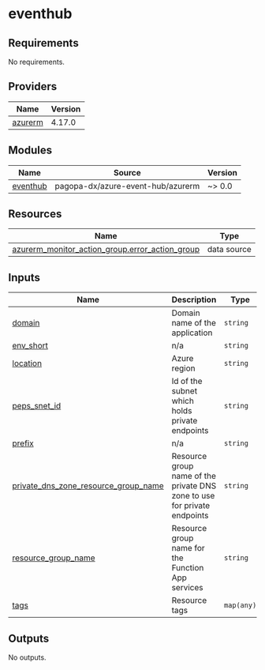 # eventhub

<!-- BEGIN_TF_DOCS -->
## Requirements

No requirements.

## Providers

| Name | Version |
|------|---------|
| <a name="provider_azurerm"></a> [azurerm](#provider\_azurerm) | 4.17.0 |

## Modules

| Name | Source | Version |
|------|--------|---------|
| <a name="module_eventhub"></a> [eventhub](#module\_eventhub) | pagopa-dx/azure-event-hub/azurerm | ~> 0.0 |

## Resources

| Name | Type |
|------|------|
| [azurerm_monitor_action_group.error_action_group](https://registry.terraform.io/providers/hashicorp/azurerm/latest/docs/data-sources/monitor_action_group) | data source |

## Inputs

| Name | Description | Type | Default | Required |
|------|-------------|------|---------|:--------:|
| <a name="input_domain"></a> [domain](#input\_domain) | Domain name of the application | `string` | n/a | yes |
| <a name="input_env_short"></a> [env\_short](#input\_env\_short) | n/a | `string` | n/a | yes |
| <a name="input_location"></a> [location](#input\_location) | Azure region | `string` | n/a | yes |
| <a name="input_peps_snet_id"></a> [peps\_snet\_id](#input\_peps\_snet\_id) | Id of the subnet which holds private endpoints | `string` | n/a | yes |
| <a name="input_prefix"></a> [prefix](#input\_prefix) | n/a | `string` | `"io"` | no |
| <a name="input_private_dns_zone_resource_group_name"></a> [private\_dns\_zone\_resource\_group\_name](#input\_private\_dns\_zone\_resource\_group\_name) | Resource group name of the private DNS zone to use for private endpoints | `string` | n/a | yes |
| <a name="input_resource_group_name"></a> [resource\_group\_name](#input\_resource\_group\_name) | Resource group name for the Function App services | `string` | n/a | yes |
| <a name="input_tags"></a> [tags](#input\_tags) | Resource tags | `map(any)` | n/a | yes |

## Outputs

No outputs.
<!-- END_TF_DOCS -->
